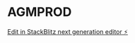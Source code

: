 # AGMPROD

[Edit in StackBlitz next generation editor ⚡️](https://stackblitz.com/~/github.com/estatar/AGMPROD)